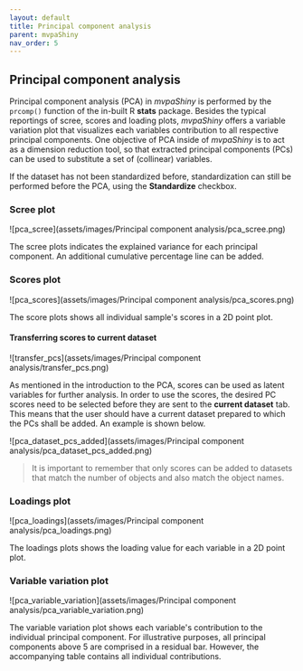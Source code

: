 ```yaml
---
layout: default
title: Principal component analysis
parent: mvpaShiny
nav_order: 5
---
```


## Principal component analysis

Principal component analysis (PCA) in *mvpaShiny* is performed by the `prcomp()` function of the in-built R **stats** package. Besides the typical reportings of scree, scores and loading plots, *mvpaShiny* offers a variable variation plot that visualizes each variables contribution to all respective principal components. One objective of PCA inside of *mvpaShiny* is to act as a dimension reduction tool, so that extracted principal components (PCs) can be used to substitute a set of (collinear) variables. 

If the dataset has not been standardized before, standardization can still be performed before the PCA, using the **Standardize** checkbox. 



### Scree plot
![pca_scree](assets/images/Principal component analysis/pca_scree.png)

The scree plots indicates the explained variance for each principal component. An additional cumulative percentage  line can be added.

### Scores plot
![pca_scores](assets/images/Principal component analysis/pca_scores.png)

The score plots shows all individual sample's scores in a 2D point plot.  

#### Transferring scores to **current dataset**

![transfer_pcs](assets/images/Principal component analysis/transfer_pcs.png)

As mentioned in the introduction to the PCA, scores can be used as latent variables for further analysis. In order to use the scores, the desired PC scores need to be selected before they are sent to the **current dataset** tab. This means that the user should have a current dataset prepared to which the PCs shall be added. An example is shown below. 

![pca_dataset_pcs_added](assets/images/Principal component analysis/pca_dataset_pcs_added.png)

> It is important to remember that only scores can be added to datasets that match the number of objects and also match the object names.


### Loadings plot
![pca_loadings](assets/images/Principal component analysis/pca_loadings.png)

The loadings plots shows the loading value for each variable in a 2D point plot.  

### Variable variation plot

![pca_variable_variation](assets/images/Principal component analysis/pca_variable_variation.png)

The variable variation plot shows each variable's contribution to the individual principal component. For illustrative purposes, all principal components above 5 are comprised in a residual bar. However, the accompanying table contains all individual contributions.
